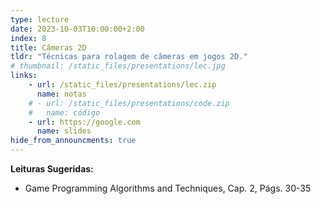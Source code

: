 ```yaml
---
type: lecture
date: 2023-10-03T10:00:00+2:00
index: 8
title: Câmeras 2D
tldr: "Técnicas para rolagem de câmeras em jogos 2D."
# thumbnail: /static_files/presentations/lec.jpg
links: 
    - url: /static_files/presentations/lec.zip
      name: notas
    # - url: /static_files/presentations/code.zip
    #   name: código
    - url: https://google.com
      name: slides
hide_from_announcments: true
---
```

**Leituras Sugeridas:**
- Game Programming Algorithms and Techniques, Cap. 2, Págs. 30-35
